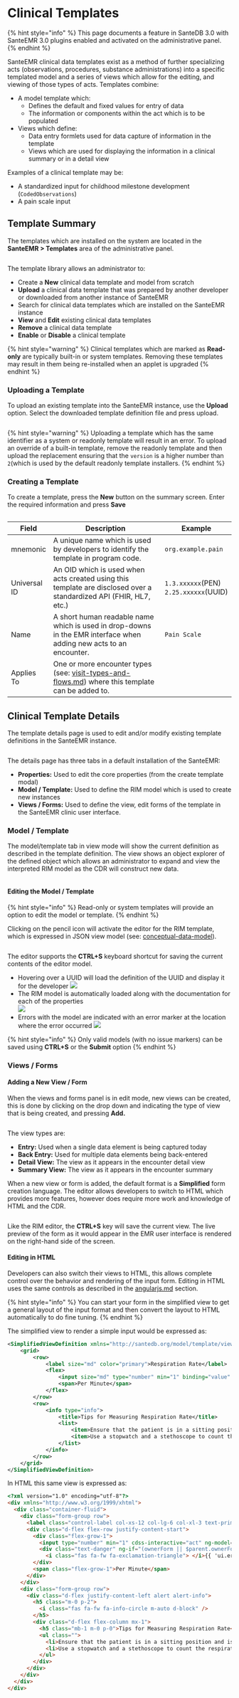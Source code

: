# Clinical Templates

{% hint style="info" %}
This page documents a feature in SanteDB 3.0 with SanteEMR 3.0 plugins enabled and activated on the administrative panel.
{% endhint %}

SanteEMR clinical data templates exist as a method of further specializing acts (observations, procedures, substance administrations) into a specific templated model and a series of views which allow for the editing, and viewing of those types of acts. Templates combine:

* A model template which:
  * Defines the default and fixed values for entry of data
  * The information or components within the act which is to be populated
* Views which define:
  * Data entry formlets used for data capture of information in the template
  * Views which are used for displaying the information in a clinical summary or in a detail view

Examples of a clinical template may be:

* A standardized input for childhood milestone development (`CodedObservations`)
* A pain scale input&#x20;

## Template Summary

The templates which are installed on the system are located in the **SanteEMR > Templates** area of the administrative panel.&#x20;

<figure><img src="../../../.gitbook/assets/image (6).png" alt=""><figcaption></figcaption></figure>

The template library allows an administrator to:

* Create a **New** clinical data template and model from scratch
* **Upload** a clinical data template that was prepared by another developer or downloaded from another instance of SanteEMR
* Search for clinical data templates which are installed on the SanteEMR instance
* **View** and **Edit** existing clinical data templates
* **Remove** a clinical data template
* **Enable** or **Disable** a clinical template

{% hint style="warning" %}
Clinical templates which are marked as **Read-only** are typically built-in or system templates. Removing these templates may result in them being re-installed when an applet is upgraded
{% endhint %}

### Uploading a Template

To upload an existing template into the SanteEMR instance, use the **Upload** option. Select the downloaded template definition file and press upload.

<figure><img src="../../../.gitbook/assets/image (7).png" alt=""><figcaption></figcaption></figure>

{% hint style="warning" %}
Uploading a template which has the same identifier as a system or readonly template will result in an error. To upload an override of a built-in template, remove the readonly template and then upload the replacement ensuring that the `version` is a higher number than `2`(which is used by the default readonly template installers.
{% endhint %}

### Creating a Template

To create a template, press the **New** button on the summary screen. Enter the required information and press **Save**

<figure><img src="../../../.gitbook/assets/image (8).png" alt=""><figcaption></figcaption></figure>

<table><thead><tr><th>Field</th><th width="332">Description</th><th>Example</th></tr></thead><tbody><tr><td>mnemonic</td><td>A unique name which is used by developers to identify the template in program code.</td><td><code>org.example.pain</code></td></tr><tr><td>Universal ID</td><td>An OID which is used when acts created using this template are disclosed over a standardized API  (FHIR, HL7, etc.)</td><td><code>1.3.xxxxxx</code>(PEN)<br><code>2.25.xxxxxx</code>(UUID)</td></tr><tr><td>Name</td><td>A short human readable name which is used in drop-downs in the EMR interface when adding new acts to an encounter.</td><td><code>Pain Scale</code></td></tr><tr><td>Applies To</td><td>One or more encounter types (see: <a data-mention href="visit-types-and-flows.md">visit-types-and-flows.md</a>) where this template can be added to.</td><td></td></tr></tbody></table>

## Clinical Template Details

The template details page is used to edit and/or modify existing template definitions in the SanteEMR instance.

<figure><img src="../../../.gitbook/assets/image (9).png" alt=""><figcaption></figcaption></figure>

The details page has three tabs in a default installation of the SanteEMR:

* **Properties:** Used to edit the core properties (from the create template modal)
* **Model / Template:** Used to define the RIM model which is used to create new instances
* **Views / Forms:** Used to define the view, edit forms of the template in the SanteEMR clinic user interface.

### Model / Template

The model/template tab in view mode will show the current definition as described in the template definition. The view shows an object explorer of the defined object which allows an administrator to expand and view the interpreted RIM model as the CDR will construct new data.

<figure><img src="../../../.gitbook/assets/image (15).png" alt=""><figcaption></figcaption></figure>

#### Editing the Model / Template

{% hint style="info" %}
Read-only or system templates will provide an option to edit the model or template.
{% endhint %}

Clicking on the pencil icon will activate the editor for the RIM template, which is expressed in JSON view model (see: [conceptual-data-model](../../../santedb/data-and-information-architecture/conceptual-data-model/ "mention")).&#x20;

<figure><img src="../../../.gitbook/assets/image (11).png" alt=""><figcaption></figcaption></figure>

The editor supports the **CTRL+S** keyboard shortcut for saving the current contents of the editor model.&#x20;

* Hovering over a UUID will load the definition of the UUID and display it for the developer ![](<../../../.gitbook/assets/image (12).png>)
* The RIM model is automatically loaded along with the documentation for each of the properties \
  ![](<../../../.gitbook/assets/image (13).png>)
* Errors with the model are indicated with an error marker at the location where the error occurred ![](<../../../.gitbook/assets/image (14).png>)

{% hint style="info" %}
Only valid models (with no issue markers) can be saved using **CTRL+S** or the **Submit** option
{% endhint %}

### Views / Forms

#### Adding a New View / Form

When the views and forms panel is in edit mode, new views can be created, this is done by clicking on the drop down and indicating the type of view that is being created, and pressing **Add.**

<figure><img src="../../../.gitbook/assets/image (16).png" alt=""><figcaption></figcaption></figure>

The view types are:

* **Entry:** Used when a single data element is being captured today
* **Back Entry:** Used for multiple data elements being back-entered
* **Detail View:** The view as it appears in the encounter detail view
* **Summary View:** The view as it appears in the encounter summary

When a new view or form is added, the default format is a **Simplified** form creation language. The editor allows developers to switch to HTML which provides more features, however does require more work and knowledge of HTML and the CDR.

<figure><img src="../../../.gitbook/assets/image (18).png" alt=""><figcaption></figcaption></figure>

Like the RIM editor, the **CTRL+S** key will save the current view. The live preview of the form as it would appear in the EMR user interface is rendered on the right-hand side of the screen.

#### Editing in HTML

Developers can also switch their views to HTML, this allows complete control over the behavior and rendering of the input form. Editing in HTML uses the same controls as described in the [angularjs.md](../../../developers/extending-santesuite/extending-santedb/applets/angularjs.md "mention") section.&#x20;

{% hint style="info" %}
You can start your form in the simplified view to get a general layout of the input format and then convert the layout to HTML automatically to do fine tuning.
{% endhint %}

The simplified view to render a simple input would be expressed as:

```xml
<SimplifiedViewDefinition xmlns="http://santedb.org/model/template/view">
    <grid>
        <row>
            <label size="md" color="primary">Respiration Rate</label>
            <flex>
                <input size="md" type="number" min="1" binding="value" cdss="true" name="observedValue"></input>
                <span>Per Minute</span>
            </flex>
        </row>
        <row>
            <info type="info">
                <title>Tips for Measuring Respiration Rate</title>
                <list>
                    <item>Ensure that the patient is in a sitting position and is resting comfortably</item>
                    <item>Use a stopwatch and a stethoscope to count the respiration rate</item>
                </list>
            </info>
        </row>
    </grid>
</SimplifiedViewDefinition>
```

In HTML this same view is expressed as:

```html
<?xml version="1.0" encoding="utf-8"?>
<div xmlns="http://www.w3.org/1999/xhtml">
  <div class="container-fluid">
    <div class="form-group row">
      <label class="control-label col-xs-12 col-lg-6 col-xl-3 text-primary">Respiration Rate</label>
      <div class="d-flex flex-row justify-content-start">
        <div class="flex-grow-1">
          <input type="number" min="1" cdss-interactive="act" ng-model="act.value" name="observedValue" class="form-control" />
          <div class="text-danger" ng-if="(ownerForm || $parent.ownerForm || $parent.$parent.ownerForm).observedValue.$error.min">
            <i class="fas fa-fw fa-exclamation-triangle"> </i>{{ 'ui.error.min' | i18n }}</div>
        </div>
        <span class="flex-grow-1">Per Minute</span>
      </div>
    </div>
    <div class="form-group row">
      <div class="d-flex justify-content-left alert alert-info">
        <h5 class="m-0 p-2">
          <i class="fas fa-fw fa-info-circle m-auto d-block" />
        </h5>
        <div class="d-flex flex-column mx-1">
          <h5 class="mb-1 m-0 p-0">Tips for Measuring Respiration Rate</h5>
          <ul class="">
            <li>Ensure that the patient is in a sitting position and is resting comfortably</li>
            <li>Use a stopwatch and a stethoscope to count the respiration rate</li>
          </ul>
        </div>
      </div>
    </div>
  </div>
</div>
```

